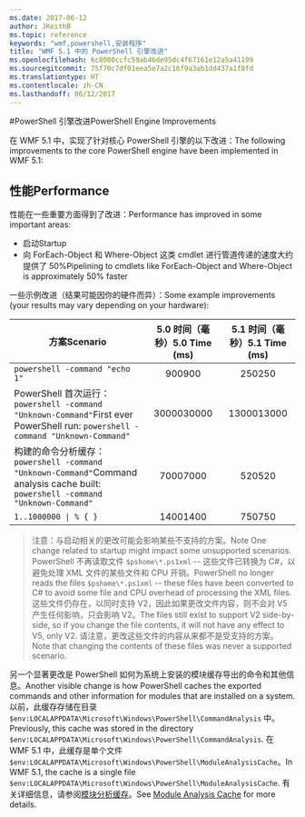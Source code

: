 ```yaml
---
ms.date: 2017-06-12
author: JKeithB
ms.topic: reference
keywords: "wmf,powershell,安装程序"
title: "WMF 5.1 中的 PowerShell 引擎改进"
ms.openlocfilehash: 6c8000ccfc59ab46de95dc4f67161e12a5a41199
ms.sourcegitcommit: 75f70c7df01eea5e7a2c16f9a3ab1dd437a1f8fd
ms.translationtype: HT
ms.contentlocale: zh-CN
ms.lasthandoff: 06/12/2017
---
```

#<a name="powershell-engine-improvements"></a><span data-ttu-id="93760-103">PowerShell 引擎改进</span><span class="sxs-lookup"><span data-stu-id="93760-103">PowerShell Engine Improvements</span></span>

<span data-ttu-id="93760-104">在 WMF 5.1 中，实现了针对核心 PowerShell 引擎的以下改进：</span><span class="sxs-lookup"><span data-stu-id="93760-104">The following improvements to the core PowerShell engine have been implemented in WMF 5.1:</span></span>


## <a name="performance"></a><span data-ttu-id="93760-105">性能</span><span class="sxs-lookup"><span data-stu-id="93760-105">Performance</span></span> ##

<span data-ttu-id="93760-106">性能在一些重要方面得到了改进：</span><span class="sxs-lookup"><span data-stu-id="93760-106">Performance has improved in some important areas:</span></span>

- <span data-ttu-id="93760-107">启动</span><span class="sxs-lookup"><span data-stu-id="93760-107">Startup</span></span>
- <span data-ttu-id="93760-108">向 ForEach-Object 和 Where-Object 这类 cmdlet 进行管道传递的速度大约提供了 50%</span><span class="sxs-lookup"><span data-stu-id="93760-108">Pipelining to cmdlets like ForEach-Object and Where-Object is approximately 50% faster</span></span> 

<span data-ttu-id="93760-109">一些示例改进（结果可能因你的硬件而异）：</span><span class="sxs-lookup"><span data-stu-id="93760-109">Some example improvements (your results may vary depending on your hardware):</span></span> 

| <span data-ttu-id="93760-110">方案</span><span class="sxs-lookup"><span data-stu-id="93760-110">Scenario</span></span> | <span data-ttu-id="93760-111">5.0 时间（毫秒）</span><span class="sxs-lookup"><span data-stu-id="93760-111">5.0 Time (ms)</span></span> | <span data-ttu-id="93760-112">5.1 时间（毫秒）</span><span class="sxs-lookup"><span data-stu-id="93760-112">5.1 Time (ms)</span></span> |
| -------- | :---------------: | :---------------: |
| `powershell -command "echo 1"` | <span data-ttu-id="93760-113">900</span><span class="sxs-lookup"><span data-stu-id="93760-113">900</span></span> | <span data-ttu-id="93760-114">250</span><span class="sxs-lookup"><span data-stu-id="93760-114">250</span></span> |
| <span data-ttu-id="93760-115">PowerShell 首次运行：`powershell -command "Unknown-Command"`</span><span class="sxs-lookup"><span data-stu-id="93760-115">First ever PowerShell run: `powershell -command "Unknown-Command"`</span></span> | <span data-ttu-id="93760-116">30000</span><span class="sxs-lookup"><span data-stu-id="93760-116">30000</span></span> | <span data-ttu-id="93760-117">13000</span><span class="sxs-lookup"><span data-stu-id="93760-117">13000</span></span> |
| <span data-ttu-id="93760-118">构建的命令分析缓存：`powershell -command "Unknown-Command"`</span><span class="sxs-lookup"><span data-stu-id="93760-118">Command analysis cache built: `powershell -command "Unknown-Command"`</span></span> | <span data-ttu-id="93760-119">7000</span><span class="sxs-lookup"><span data-stu-id="93760-119">7000</span></span> | <span data-ttu-id="93760-120">520</span><span class="sxs-lookup"><span data-stu-id="93760-120">520</span></span> |
| <code>1..1000000 &#124; % { }</code> | <span data-ttu-id="93760-121">1400</span><span class="sxs-lookup"><span data-stu-id="93760-121">1400</span></span> | <span data-ttu-id="93760-122">750</span><span class="sxs-lookup"><span data-stu-id="93760-122">750</span></span> |
  
> <span data-ttu-id="93760-123">注意：与启动相关的更改可能会影响某些不支持的方案。</span><span class="sxs-lookup"><span data-stu-id="93760-123">Note One change related to startup might impact some unsupported scenarios.</span></span> 
> <span data-ttu-id="93760-124">PowerShell 不再读取文件 `$pshome\*.ps1xml` -- 这些文件已转换为 C#，以避免处理 XML 文件的某些文件和 CPU 开销。</span><span class="sxs-lookup"><span data-stu-id="93760-124">PowerShell no longer reads the files `$pshome\*.ps1xml` -- these files have been converted to C# to avoid some file and CPU overhead of processing the XML files.</span></span> 
<span data-ttu-id="93760-125">这些文件仍存在，以同时支持 V2，因此如果更改文件内容，则不会对 V5 产生任何影响，只会影响 V2。</span><span class="sxs-lookup"><span data-stu-id="93760-125">The files still exist to support V2 side-by-side, so if you change the file contents, it will not have any effect to V5, only V2.</span></span> 
<span data-ttu-id="93760-126">请注意，更改这些文件的内容从来都不是受支持的方案。</span><span class="sxs-lookup"><span data-stu-id="93760-126">Note that changing the contents of these files was never a supported scenario.</span></span>

<span data-ttu-id="93760-127">另一个显著更改是 PowerShell 如何为系统上安装的模块缓存导出的命令和其他信息。</span><span class="sxs-lookup"><span data-stu-id="93760-127">Another visible change is how PowerShell caches the exported commands and other information for modules that are installed on a system.</span></span> <span data-ttu-id="93760-128">以前，此缓存存储在目录 `$env:LOCALAPPDATA\Microsoft\Windows\PowerShell\CommandAnalysis` 中。</span><span class="sxs-lookup"><span data-stu-id="93760-128">Previously, this cache was stored in the directory `$env:LOCALAPPDATA\Microsoft\Windows\PowerShell\CommandAnalysis`.</span></span> <span data-ttu-id="93760-129">在 WMF 5.1 中，此缓存是单个文件 `$env:LOCALAPPDATA\Microsoft\Windows\PowerShell\ModuleAnalysisCache`。</span><span class="sxs-lookup"><span data-stu-id="93760-129">In WMF 5.1, the cache is a single file `$env:LOCALAPPDATA\Microsoft\Windows\PowerShell\ModuleAnalysisCache`.</span></span>
<span data-ttu-id="93760-130">有关详细信息，请参阅[模块分析缓存](scenarios-features.md#module-analysis-cache)。</span><span class="sxs-lookup"><span data-stu-id="93760-130">See [Module Analysis Cache](scenarios-features.md#module-analysis-cache) for more details.</span></span>

